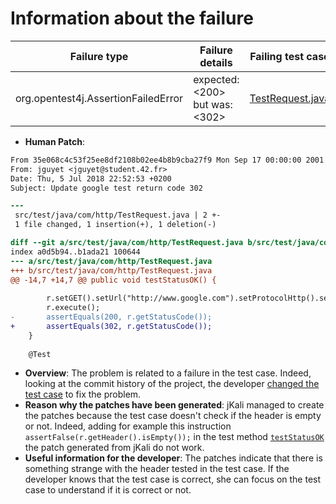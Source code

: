 # Information about the failure

| Failure type | Failure details | Failing test case | Changed file by jKali |
|--------------|-------------------|----------------------------|-----------------|
| org.opentest4j.AssertionFailedError | expected: <200> but was: <302> | [TestRequest.java](https://github.com/repairnator/repairnator-experiments-one-failing-test-case/blob/12171dada351fd2bfe999f8dd10cb0931829b5fb/src/test/java/com/http/TestRequest.java#L17) | [Request.java](https://github.com/repairnator/repairnator-experiments-one-failing-test-case/blob/12171dada351fd2bfe999f8dd10cb0931829b5fb/src/main/java/com/http/Request.java)|

- **Human Patch**:

```diff
From 35e068c4c53f25ee8df2108b02ee4b8b9cba27f9 Mon Sep 17 00:00:00 2001
From: jguyet <jguyet@student.42.fr>
Date: Thu, 5 Jul 2018 22:52:53 +0200
Subject: Update google test return code 302

---
 src/test/java/com/http/TestRequest.java | 2 +-
 1 file changed, 1 insertion(+), 1 deletion(-)

diff --git a/src/test/java/com/http/TestRequest.java b/src/test/java/com/http/TestRequest.java
index a0d5b94..b1ada21 100644
--- a/src/test/java/com/http/TestRequest.java
+++ b/src/test/java/com/http/TestRequest.java
@@ -14,7 +14,7 @@ public void testStatusOK() {
  		
  		r.setGET().setUrl("http://www.google.com").setProtocolHttp().setDefaultHeader();
  		r.execute();
- 		assertEquals(200, r.getStatusCode());
+ 		assertEquals(302, r.getStatusCode());
  	}
 	
 	@Test
```

- **Overview**: The problem is related to a failure in the test case. Indeed, looking at the commit history of the project, the developer [changed the test case](https://github.com/jguyet/HttpRequest/compare/81927710850c...35e068c4c53f) to fix the problem.
- **Reason why the patches have been generated**: jKali managed to create the patches because the test case doesn't check if the header is empty or not. Indeed, adding for example this instruction `assertFalse(r.getHeader().isEmpty());` in the test method [`testStatusOK`](https://github.com/repairnator/repairnator-experiments-one-failing-test-case/blob/12171dada351fd2bfe999f8dd10cb0931829b5fb/src/test/java/com/http/TestRequest.java#L11) the patch generated from jKali do not work.
- **Useful information for the developer**: The patches indicate that there is something strange with the header tested in the test case. If the developer knows that the test case is correct, she can focus on the test case to understand if it is correct or not.

